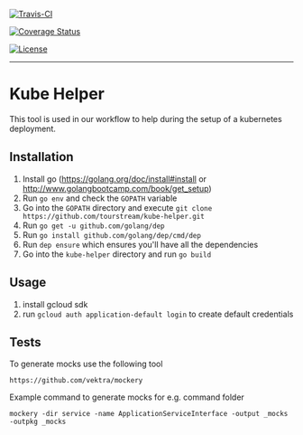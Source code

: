 [![Travis-CI][travis-image]][travis-url]

[![Coverage Status][coveralls-image]][coveralls-url]

[![License][license-image]][license-url]

***

# Kube Helper

This tool is used in our workflow to help during the setup of a kubernetes deployment.

## Installation

1. Install go (https://golang.org/doc/install#install or http://www.golangbootcamp.com/book/get_setup) 
2. Run `go env` and check the `GOPATH` variable
3. Go into the `GOPATH` directory and execute `git clone https://github.com/tourstream/kube-helper.git`
4. Run `go get -u github.com/golang/dep`
5. Run `go install github.com/golang/dep/cmd/dep`
6. Run `dep ensure` which ensures you'll have all the dependencies
7. Go into the `kube-helper` directory and run `go build`

## Usage

1. install gcloud sdk
2. run `gcloud auth application-default login` to create default credentials

[coveralls-image]: https://coveralls.io/repos/github/tourstream/kube-helper/badge.svg
[coveralls-url]: https://coveralls.io/github/tourstream/kube-helper

[travis-image]: https://travis-ci.org/tourstream/typo3-redis-lock-strategy.svg?branch=master
[travis-url]: https://travis-ci.org/tourstream/typo3-redis-lock-strategy

[license-image]: https://img.shields.io/github/license/tourstream/kube-helper.svg?style=flat-square
[license-url]: https://github.com/tourstream/kube-helper/blob/master/LICENSE

## Tests

To generate mocks use the following tool

    https://github.com/vektra/mockery


Example command to generate mocks for e.g. command folder

    mockery -dir service -name ApplicationServiceInterface -output _mocks -outpkg _mocks